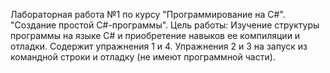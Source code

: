 Лабораторная работа №1 по курсу "Программирование на C#".
"Создание простой C#-программы".
Цель работы: Изучение структуры программы на языке C# и приобретение навыков ее компиляции и отладки.
Содержит упражнения 1 и 4.
Упражнения 2 и 3 на запуск из командной строки и отладку (не имеют программной части).
